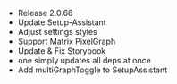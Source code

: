 + Release 2.0.68
+ Update Setup-Assistant
+ Adjust settings styles
+ Support Matrix PixelGraph
+ Update & Fix Storybook
+ one simply updates all deps at once
+ Add multiGraphToggle to SetupAssistant